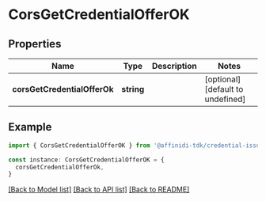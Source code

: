 # CorsGetCredentialOfferOK

## Properties

| Name                         | Type       | Description | Notes                             |
| ---------------------------- | ---------- | ----------- | --------------------------------- |
| **corsGetCredentialOfferOk** | **string** |             | [optional] [default to undefined] |

## Example

```typescript
import { CorsGetCredentialOfferOK } from '@affinidi-tdk/credential-issuance-client'

const instance: CorsGetCredentialOfferOK = {
  corsGetCredentialOfferOk,
}
```

[[Back to Model list]](../README.md#documentation-for-models) [[Back to API list]](../README.md#documentation-for-api-endpoints) [[Back to README]](../README.md)
